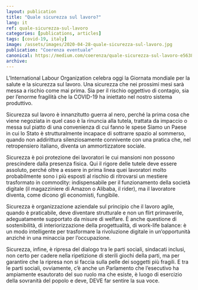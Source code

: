 ```yaml
---
layout: publication
title: "Quale sicurezza sul lavoro?"
lang: it
ref: quale-sicurezza-sul-lavoro
categories: [publications, articles]
tags: [covid-19, italy]
image: /assets/images/2020-04-28-quale-sicurezza-sul-lavoro.jpg
publication: "Coerenza eventuale"
canonical: https://medium.com/coerenza/quale-sicurezza-sul-lavoro-e5638e7e9eb1
archive:
---
```


L’International Labour Organization celebra oggi la Giornata mondiale per la salute e la sicurezza sul lavoro. Una sicurezza che nei prossimi mesi sarà messa a rischio come mai prima. Sia per il rischio oggettivo di contagio, sia per l’enorme fragilità che la COVID-19 ha iniettato nel nostro sistema produttivo.

Sicurezza sul lavoro è innanzitutto guerra al nero, perché la prima cosa che viene negoziata in quel caso è la rinuncia alla tutela, trattata da impaccio o messa sul piatto di una convenienza di cui fanno le spese Siamo un Paese in cui lo Stato è strutturalmente incapace di sottrarre spazio al sommerso, quando non addirittura silenziosamente connivente con una pratica che, nel retropensiero italiano, diventa un ammortizzatore sociale.

Sicurezza è poi protezione dei lavoratori le cui mansioni non possono prescindere dalla presenza fisica. Qui il rigore delle tutele deve essere assoluto, perché oltre a essere in prima linea quei lavoratori molto probabilmente sono i più esposti al rischio di ritrovarsi un mestiere trasformato in commodity: indispensabile per il funzionamento della società digitale (il magazziniere di Amazon o Alibaba, il rider), ma il lavoratore diventa, come dicono gli economisti, fungibile.

Sicurezza è organizzazione aziendale sul principio che il lavoro agile, quando è praticabile, deve diventare strutturale e non un flirt primaverile, adeguatamente supportato da misure di welfare. È anche questione di sostenibilità, di interiorizzazione della progettualità, di work-life balance: è un modo intelligente per trasformare la rivoluzione digitale in un’opportunità anziché in una minaccia per l’occupazione.

Sicurezza, infine, è ripresa del dialogo tra le parti sociali, sindacati inclusi, non certo per cadere nella ripetizione di sterili giochi della parti, ma per garantire che la ripresa non si faccia sulla pelle dei soggetti più fragili. E tra le parti sociali, ovviamente, c’è anche un Parlamento che l’esecutivo ha ampiamente esautorato del suo ruolo ma che esiste, è luogo di esercizio della sovranità del popolo e deve, DEVE far sentire la sua voce.
